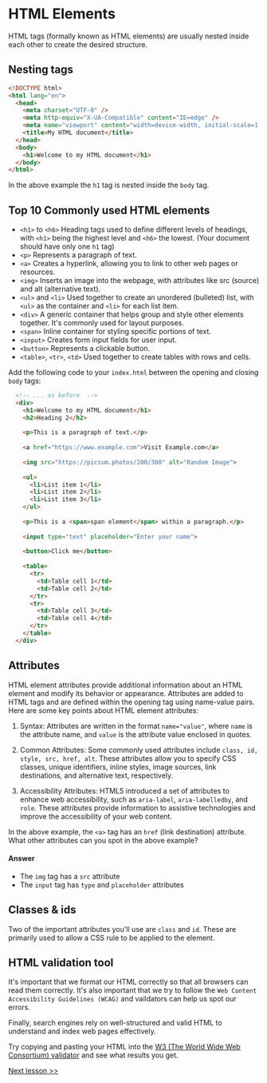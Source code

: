 # HTML Elements 

HTML tags (formally known as HTML elements) are usually nested inside each other to create the desired structure.

## Nesting tags

```html
<!DOCTYPE html>
<html lang="en">
  <head>
    <meta charset="UTF-8" />
    <meta http-equiv="X-UA-Compatible" content="IE=edge" />
    <meta name="viewport" content="width=device-width, initial-scale=1.0" />
    <title>My HTML document</title>
  </head>
  <body>
    <h1>Welcome to my HTML document</h1>
  </body>
</html>
```

In the above example the `h1` tag is nested inside the `body` tag. 

## Top 10 Commonly used HTML elements 

- `<h1>` to `<h6>` Heading tags used to define different levels of headings, with `<h1>` being the highest level and `<h6>` the lowest. (Your document should have only one `h1` tag) 
- `<p>` Represents a paragraph of text.
- `<a>` Creates a hyperlink, allowing you to link to other web pages or resources.
- `<img>` Inserts an image into the webpage, with attributes like src (source) and alt (alternative text).
- `<ul>` and `<li>` Used together to create an unordered (bulleted) list, with `<ul>` as the container and `<li>` for each list item.
- `<div>` A generic container that helps group and style other elements together. It's commonly used for layout purposes.
- `<span>` Inline container for styling specific portions of text.
- `<input>` Creates form input fields for user input.
- `<button>` Represents a clickable button.
- `<table>`, `<tr>`, `<td>` Used together to create tables with rows and cells.


Add the following code to your `index.html` between the opening and closing `body` tags:

```html
  <!-- ... as before  -->
  <div>
    <h1>Welcome to my HTML document</h1>
    <h2>Heading 2</h2>
    
    <p>This is a paragraph of text.</p>
    
    <a href="https://www.example.com">Visit Example.com</a>
    
    <img src="https://picsum.photos/200/300" alt="Random Image">
    
    <ul>
      <li>List item 1</li>
      <li>List item 2</li>
      <li>List item 3</li>
    </ul>
    
    <p>This is a <span>span element</span> within a paragraph.</p>
    
    <input type="text" placeholder="Enter your name">
    
    <button>Click me</button>
    
    <table>
      <tr>
        <td>Table cell 1</td>
        <td>Table cell 2</td>
      </tr>
      <tr>
        <td>Table cell 3</td>
        <td>Table cell 4</td>
      </tr>
    </table>
  </div>
```

## Attributes

HTML element attributes provide additional information about an HTML element and modify its behavior or appearance. Attributes are added to HTML tags and are defined within the opening tag using name-value pairs. Here are some key points about HTML element attributes:

1. Syntax: Attributes are written in the format `name="value"`, where `name` is the attribute name, and `value` is the attribute value enclosed in quotes.

2. Common Attributes: Some commonly used attributes include `class, id, style, src, href, alt`. These attributes allow you to specify CSS classes, unique identifiers, inline styles, image sources, link destinations, and alternative text, respectively.

3. Accessibility Attributes: HTML5 introduced a set of attributes to enhance web accessibility, such as `aria-label`, `aria-labelledby`, and `role`. These attributes provide information to assistive technologies and improve the accessibility of your web content.

In the above example, the `<a>` tag has an `href` (link destination) attribute. What other attributes can you spot in the above example? 

#### Answer

- The `img` tag has a `src` attribute
- The `input` tag has `type` and `placeholder` attributes 

## Classes & ids

Two of the important attributes you'll use are `class` and `id`. These are primarily used to allow a CSS rule to be applied to the element.


## HTML validation tool

It's important that we format our HTML correctly so that all browsers can read them correctly. It's also important that we try to follow the `Web Content Accessibility Guidelines (WCAG)` and vaildators can help us spot our errors. 

Finally, search engines rely on well-structured and valid HTML to understand and index web pages effectively.

Try copying and pasting your HTML into the [W3 (The World Wide Web Consortium) validator](https://validator.w3.org/#validate_by_input) and see what results you get.


[Next lesson >>](./3_html_lists.md)